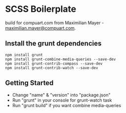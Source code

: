 # SCSS Boilerplate
build for compuart.com from Maximilian Mayer - <maximilian.mayer@compuart.com>.

## Install the grunt dependencies
	npm install grunt
	npm install grunt-combine-media-queries --save-dev
	npm install grunt-contrib-compass --save-dev
	npm install grunt-contrib-watch --save-dev

## Getting Started
- Change "name" & "version" into "package.json"
- Run "grunt" in your console for grunt-watch task
- Run "grunt build" if you want combine media-queries
